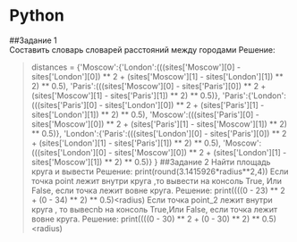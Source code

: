 # Python
##Задание 1  
Составить словарь словарей расстояний между городами 
Решение:
>distances = {'Moscow':{'London':(((sites['Moscow'][0] - sites['London'][0]) ** 2 + (sites['Moscow'][1] - sites['London'][1]) ** 2) ** 0.5),
                       'Paris':(((sites['Moscow'][0] - sites['Paris'][0]) ** 2 + (sites['Moscow'][1] - sites['Paris'][1]) ** 2) ** 0.5)},
             'Paris':{'London':(((sites['Paris'][0] - sites['London'][0]) ** 2 + (sites['Paris'][1] - sites['London'][1]) ** 2) ** 0.5),
                      'Moscow':(((sites['Paris'][0] - sites['Moscow'][0]) ** 2 + (sites['Paris'][1] - sites['Moscow'][1]) ** 2) ** 0.5)},
             'London':{'Paris':(((sites['London'][0] - sites['Paris'][0]) ** 2 + (sites['London'][1] - sites['Paris'][1]) ** 2) ** 0.5),
                       'Moscow':(((sites['London'][0] - sites['Moscow'][0]) ** 2 + (sites['London'][1] - sites['Moscow'][1]) ** 2) ** 0.5)}
             }
##Задание 2
Найти площадь круга и вывести
Решение:
>print(round(3.1415926*radius**2,4))
Если точка point лежит внутри круга ,то вывести на консоль True, Или False, если точка лежит вовне круга.
Решение:
>print((((0 - 23) ** 2 + (0 - 34) ** 2) ** 0.5)<radius)
Если точка point_2 лежит внутри круга , то вывеcnb на консоль True,Или False, если точка лежит вовне круга.
Решение:
>print((((0 - 30) ** 2 + (0 - 30) ** 2) ** 0.5)<radius)
